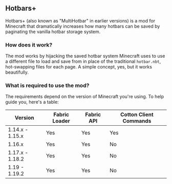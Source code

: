 ## Hotbars+
Hotbars+ (also known as "MultiHotbar" in earlier versions) is a mod for Minecraft that dramatically increases how many hotbars can be saved by paginating the vanilla hotbar storage system.

### How does it work?
The mod works by hijacking the saved hotbar system Minecraft uses to use a different file to load and save from in place of the traditional `hotbar.nbt`, hot-swapping files for each page. A simple concept, yes, but it works beautifully.

### What is required to use the mod?
The requirements depend on the version of Minecraft you're using. To help guide you, here's a table:

| Version         | Fabric Loader | Fabric API | Cotton Client Commands |
|-----------------| ------------- | ---------- | ---------------------- |
| 1.14.x - 1.15.x | Yes           | Yes        | Yes                    |
| 1.16.x          | Yes           | Yes        | No                     |
| 1.17.x - 1.18.2 | Yes           | Yes        | No                     |
| 1.19 - 1.19.2   | Yes           | Yes        | No                     |
